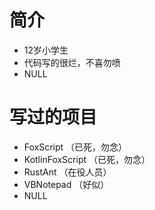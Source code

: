 # 简介
- 12岁小学生
- 代码写的很烂，不喜勿喷
- NULL

# 写过的项目
- FoxScript （已死，勿念）
- KotlinFoxScript （已死，勿念）
- RustAnt （在役人员）
- VBNotepad （好似）
- NULL
